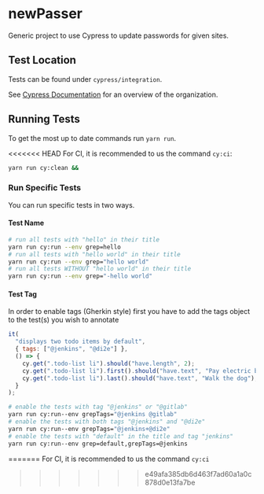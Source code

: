 # newPasser

Generic project to use Cypress to update passwords for given sites.

## Test Location

Tests can be found under `cypress/integration`.

See [Cypress Documentation](https://docs.cypress.io/guides/core-concepts/writing-and-organizing-tests) for an overview of the organization.

## Running Tests

To get the most up to date commands run `yarn run`.

<<<<<<< HEAD
For CI, it is recommended to us the command `cy:ci`:

```bash
yarn run cy:clean &&
```

### Run Specific Tests

You can run specific tests in two ways.

#### Test Name

```bash
# run all tests with "hello" in their title
yarn run cy:run --env grep=hello
# run all tests with "hello world" in their title
yarn run cy:run --env grep="hello world"
# run all tests WITHOUT "hello world" in their title
yarn run cy:run --env grep="-hello world"
```

#### Test Tag

In order to enable tags (Gherkin style) first you have to add the tags object to the test(s) you wish to annotate

```javascript
it(
  "displays two todo items by default",
  { tags: ["@jenkins", "@di2e"] },
  () => {
    cy.get(".todo-list li").should("have.length", 2);
    cy.get(".todo-list li").first().should("have.text", "Pay electric bill");
    cy.get(".todo-list li").last().should("have.text", "Walk the dog");
  }
);
```

```bash
# enable the tests with tag "@jenkins" or "@gitlab"
yarn run cy:run--env grepTags="@jenkins @gitlab"
# enable the tests with both tags "@jenkins" and "@di2e"
yarn run cy:run--env grepTags="@jenkins+@di2e"
# enable the tests with "default" in the title and tag "jenkins"
yarn run cy:run--env grep=default,grepTags=@jenkins
```

=======
For CI, it is recommended to us the command `cy:ci`

> > > > > > > e49afa385db6d463f7ad60a1a0c878d0e13fa7be
